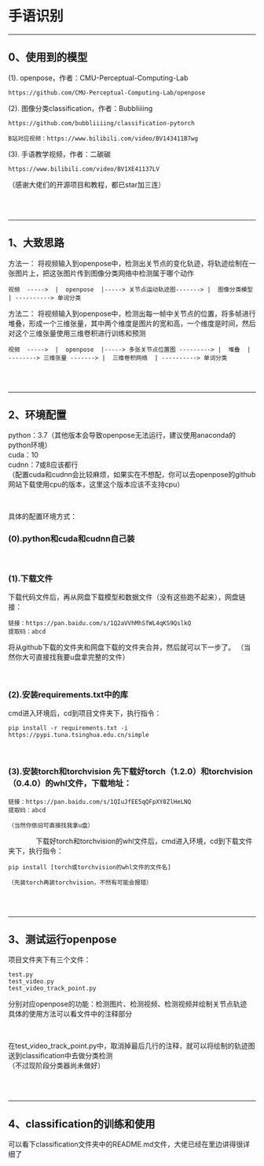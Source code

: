 # 手语识别
---
## 0、使用到的模型
(1). openpose，作者：CMU-Perceptual-Computing-Lab
```
https://github.com/CMU-Perceptual-Computing-Lab/openpose
```
(2). 图像分类classification，作者：Bubbliiiing
```
https://github.com/bubbliiiing/classification-pytorch

B站对应视频：https://www.bilibili.com/video/BV143411B7wg
```
(3). 手语教学视频，作者：二碳碳
```
https://www.bilibili.com/video/BV1XE41137LV
```
（感谢大佬们的开源项目和教程，都已star加三连）

<br>
<br>

---

## 1、大致思路
方法一： 将视频输入到openpose中，检测出关节点的变化轨迹，将轨迹绘制在一张图片上，把这张图片传到图像分类网络中检测属于哪个动作  
```
视频  ----->  |  openpose  |-----> 关节点运动轨迹图-------> |  图像分类模型  | ----------> 单词分类  
```
方法二： 将视频输入到openpose中，检测出每一帧中关节点的位置，将多帧进行堆叠，形成一个三维张量，其中两个维度是图片的宽和高，一个维度是时间，然后对这个三维张量使用三维卷积进行训练和预测  
```
视频  ----->  |  openpose  |-----> 多张关节点位置图 ---------> |  堆叠  | --------> 三维张量 -------> |  三维卷积网络  | ----------> 单词分类  
```

<br>
<br>

---

## 2、环境配置
python：3.7（其他版本会导致openpose无法运行，建议使用anaconda的python环境）  
cuda：10  
cudnn：7或8应该都行  
（配置cuda和cudnn会比较麻烦，如果实在不想配，你可以去openpose的github网站下载使用cpu的版本，这里这个版本应该不支持cpu）

<br>

具体的配置环境方式：  
### (0).python和cuda和cudnn自己装
<br>

### (1).下载文件
下载代码文件后，再从网盘下载模型和数据文件（没有这些跑不起来），网盘链接：
```
链接：https://pan.baidu.com/s/1Q2aVVhMhSfWL4qKS9QslkQ 
提取码：abcd 
```
将从github下载的文件夹和网盘下载的文件夹合并，然后就可以下一步了。
（当然你大可直接找我要u盘拿完整的文件）

<br>

### (2).安装requirements.txt中的库  
cmd进入环境后，cd到项目文件夹下，执行指令：  
```
pip install -r requirements.txt -i https://pypi.tuna.tsinghua.edu.cn/simple
```
<br>

### (3).安装torch和torchvision  先下载好torch（1.2.0）和torchvision（0.4.0）的whl文件，下载地址：
```
链接：https://pan.baidu.com/s/1QIuJfEE5qQFpXY8ZlHeLNQ 
提取码：abcd 

（当然你依旧可直接找我拿u盘）
```
&emsp;&emsp;&emsp;&emsp;下载好torch和torchvision的whl文件后，cmd进入环境，cd到下载文件夹下，执行指令：
```
pip install [torch或torchvision的whl文件的文件名]

（先装torch再装torchvision，不然有可能会报错）
```

<br>
<br>

---

## 3、测试运行openpose
项目文件夹下有三个文件：
```
test.py
test_video.py
test_video_track_point.py
```
分别对应openpose的功能：检测图片、检测视频、检测视频并绘制关节点轨迹  
具体的使用方法可以看文件中的注释部分

<br>

在test_video_track_point.py中，取消掉最后几行的注释，就可以将绘制的轨迹图送到classification中去做分类检测  
（不过现阶段分类器尚未做好）

<br>
<br>

---

## 4、classification的训练和使用
可以看下classification文件夹中的README.md文件，大佬已经在里边讲得很详细了

